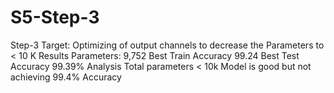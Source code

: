 # S5-Step-3
Step-3
Target:
Optimizing of output channels to decrease the Parameters to < 10 K
Results 
Parameters: 9,752
Best Train Accuracy   99.24
Best Test Accuracy 99.39%
Analysis 
Total parameters < 10k
Model is good but not achieving 99.4% Accuracy  
